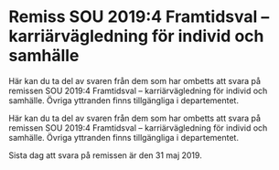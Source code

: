 # Remiss SOU 2019:4 Framtidsval – karriärvägledning för individ och samhälle

Här kan du ta del av svaren från dem som har ombetts att svara på remissen SOU 2019:4 Framtidsval – karriärvägledning för individ och samhälle. Övriga yttranden finns tillgängliga i departementet.

Här kan du ta del av svaren från dem som har ombetts att svara på remissen SOU 2019:4 Framtidsval – karriärvägledning för individ och samhälle. Övriga yttranden finns tillgängliga i departementet.

Sista dag att svara på remissen är den 31 maj 2019.
